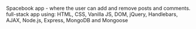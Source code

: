 Spacebook app - where the user can add and remove posts and comments.
full-stack app using: HTML, CSS, Vanilla JS, DOM, jQuery, Handlebars, AJAX, Node.js, Express, MongoDB and Mongoose
